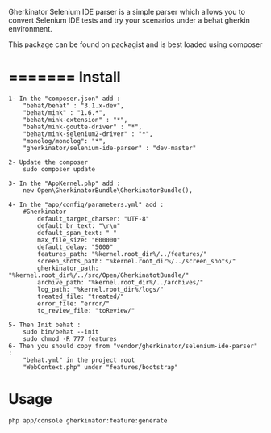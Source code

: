 Gherkinator Selenium IDE parser is a simple parser which allows you to convert Selenium IDE tests and
try your scenarios under a behat gherkin environment.

This package can be found on packagist and is best loaded using composer

=======
Install
=======
    1- In the "composer.json" add :
        "behat/behat" : "3.1.x-dev",
        "behat/mink" : "1.6.*",
        "behat/mink-extension" : "*",
        "behat/mink-goutte-driver" : "*",
        "behat/mink-selenium2-driver" : "*",
        "monolog/monolog": "*",
        "gherkinator/selenium-ide-parser" : "dev-master"
    
    2- Update the composer
        sudo composer update

    3- In the "AppKernel.php" add :
        new Open\GherkinatorBundle\GherkinatorBundle(),

    4- In the "app/config/parameters.yml" add :
        #Gherkinator
            default_target_charser: "UTF-8"
            default_br_text: "\r\n"
            default_span_text: " "
            max_file_size: "600000"
            default_delay: "5000"
            features_path: "%kernel.root_dir%/../features/"
            screen_shots_path: "%kernel.root_dir%/../screen_shots/"
            gherkinator_path: "%kernel.root_dir%/../src/Open/GherkinatotBundle/"
            archive_path: "%kernel.root_dir%/../archives/"
            log_path: "%kernel.root_dir%/logs/"
            treated_file: "treated/"
            error_file: "error/"
            to_review_file: "toReview/"
    
    5- Then Init behat :
        sudo bin/behat --init
        sudo chmod -R 777 features
    6- Then you should copy from "vendor/gherkinator/selenium-ide-parser" :
        "behat.yml" in the project root
        "WebContext.php" under "features/bootstrap"

Usage
=====
    php app/console gherkinator:feature:generate